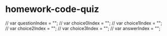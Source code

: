 # homework-code-quiz

// var questionIndex = "";
// var choice0Index = "";
// var choice1Index = "";
// var choice2Index = "";
// var choice3Index = "";
// var answerIndex = "";
